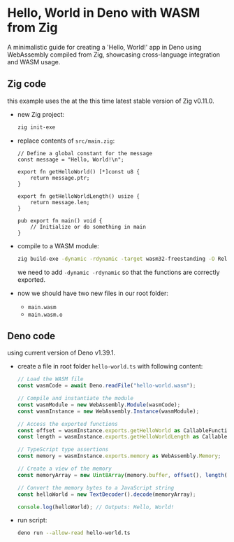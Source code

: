 # Hello, World in Deno with WASM from Zig

A minimalistic guide for creating a 'Hello, World!' app in Deno using
WebAssembly compiled from Zig, showcasing cross-language integration and WASM
usage.

## Zig code

this example uses the at the this time latest stable version of Zig v0.11.0.

- new Zig project:
  ```sh
  zig init-exe
  ```

- replace contents of `src/main.zig`:
  ```zig
  // Define a global constant for the message
  const message = "Hello, World!\n";

  export fn getHelloWorld() [*]const u8 {
      return message.ptr;
  }

  export fn getHelloWorldLength() usize {
      return message.len;
  }

  pub export fn main() void {
      // Initialize or do something in main
  }
  ```

- compile to a WASM module:
  ```bash
  zig build-exe -dynamic -rdynamic -target wasm32-freestanding -O ReleaseSmall src/main.zig
  ```
  we need to add `-dynamic -rdynamic` so that the functions are correctly
  exported.

- now we should have two new files in our root folder:
  - `main.wasm`
  - `main.wasm.o`

## Deno code

using current version of Deno v1.39.1.

- create a file in root folder `hello-world.ts` with following content:
  ```ts
  // Load the WASM file
  const wasmCode = await Deno.readFile("hello-world.wasm");

  // Compile and instantiate the module
  const wasmModule = new WebAssembly.Module(wasmCode);
  const wasmInstance = new WebAssembly.Instance(wasmModule);

  // Access the exported functions
  const offset = wasmInstance.exports.getHelloWorld as CallableFunction;
  const length = wasmInstance.exports.getHelloWorldLength as CallableFunction;

  // TypeScript type assertions
  const memory = wasmInstance.exports.memory as WebAssembly.Memory;

  // Create a view of the memory
  const memoryArray = new Uint8Array(memory.buffer, offset(), length());

  // Convert the memory bytes to a JavaScript string
  const helloWorld = new TextDecoder().decode(memoryArray);

  console.log(helloWorld); // Outputs: Hello, World!
  ```

- run script:
  ```sh
  deno run --allow-read hello-world.ts
  ```
